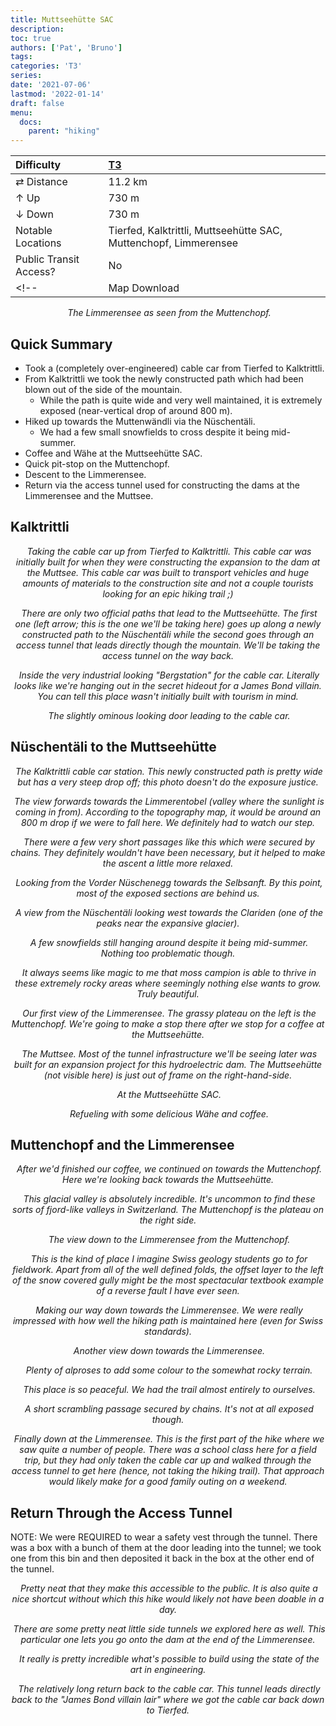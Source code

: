 ```yaml
---
title: Muttseehütte SAC
description: 
toc: true
authors: ['Pat', 'Bruno']
tags:
categories: 'T3'
series:
date: '2021-07-06'
lastmod: '2022-01-14'
draft: false
menu:
  docs:
    parent: "hiking"
---
```

<link href="../../../style.css" rel="stylesheet"></link>

| Difficulty | [T3](../overview/#wanderskala) |
| :--- | :--- |
| &#8644; Distance | 11.2 km |
| &#8593; Up | 730 m |
| &#8595; Down | 730 m |
| Notable Locations | Tierfed, Kalktrittli, Muttseehütte SAC, Muttenchopf, Limmerensee |
| Public Transit Access? | No |
<!-- | Map Download | [PDF](.pdf), [GPX](.gpx) | -->

<p align="center">
    <img src="IMG_1189.JPG" alt="" class="portrait">
    <em>The <hl>Limmerensee</hl> as seen from the <hl>Muttenchopf</hl>.</em>
</p>

## Quick Summary

- Took a (completely over-engineered) cable car from <hl>Tierfed</hl> to <hl>Kalktrittli</hl>.
- From <hl>Kalktrittli</hl> we took the newly constructed path which had been blown out of the side of the mountain.
  - While the path is quite wide and very well maintained, it is <hl>extremely</hl> exposed (near-vertical drop of around 800 m).
- Hiked up towards the <hl>Muttenwändli</hl> via the <hl>Nüschentäli</hl>.
  - We had a few small snowfields to cross despite it being mid-summer.
- Coffee and Wähe at the <hl>Muttseehütte SAC</hl>.
- Quick pit-stop on the <hl>Muttenchopf</hl>.
- Descent to the <hl>Limmerensee</hl>.
- Return via the <hl>access tunnel</hl> used for constructing the dams at the Limmerensee and the Muttsee.

## Kalktrittli
<p align="center">
  <img src="IMG_1019.JPG" alt="" class="landscape">
  <em>Taking the cable car up from <hl>Tierfed</hl> to <hl>Kalktrittli</hl>.  This cable car was initially built for when they were constructing the expansion to the dam at the Muttsee.  This cable car was built to transport vehicles and huge amounts of materials to the construction site and not a couple tourists looking for an epic hiking trail ;)</em>
</p>

<p align="center">
  <img src="IMG_1021.JPG" alt="" class="landscape">
  <em>There are only two official paths that lead to the <hl>Muttseehütte</hl>.  The first one (left arrow; this is the one we'll be taking here) goes up along a newly constructed path to the <hl>Nüschentäli</hl> while the second goes through an access tunnel that leads directly though the mountain.  We'll be taking the access tunnel on the way back.</em>
</p>

<p align="center">
  <img src="IMG_1028.JPG" alt="" class="portrait">
  <em>Inside the very industrial looking "Bergstation" for the cable car.  Literally looks like we're hanging out in the secret hideout for a James Bond villain.  You can tell this place wasn't initially built with tourism in mind.</em>
</p>

<p align="center">
  <img src="IMG_1029.JPG" alt="" class="landscape">
  <em>The slightly ominous looking door leading to the cable car.</em>
</p>

## Nüschentäli to the Muttseehütte
<p align="center">
  <img src="IMG_1035.JPG" alt="" class="portrait">
  <em>The <hl>Kalktrittli</hl> cable car station.  This newly constructed path is pretty wide but has a <hl>very</hl> steep drop off; this photo doesn't do the exposure justice.</em>
</p>

<p align="center">
  <img src="IMG_1031.JPG" alt="" class="portrait">
  <em>The view forwards towards the Limmerentobel (valley where the sunlight is coming in from).  According to the topography map, it would be around an 800 m drop if we were to fall here.  We definitely had to watch our step.</em>
</p>

<p align="center">
  <img src="IMG_1045.JPG" alt="" class="portrait">
  <em>There were a few very short passages like this which were secured by chains.  They definitely wouldn't have been necessary, but it helped to make the ascent a little more relaxed.</em>
</p>

<p align="center">
  <img src="IMG_1063.JPG" alt="" class="portrait">
  <em>Looking from the Vorder Nüschenegg towards the <hl>Selbsanft</hl>.  By this point, most of the exposed sections are behind us.</em>
</p>

<p align="center">
  <img src="IMG_1070.JPG" alt="" class="landscape">
  <em>A view from the <hl>Nüschentäli</hl> looking west towards the <hl>Clariden</hl> (one of the peaks near the expansive glacier).</em>
</p>

<p align="center">
  <img src="IMG_1094.JPG" alt="" class="landscape">
  <em>A few snowfields still hanging around despite it being mid-summer.  Nothing too problematic though.</em>
</p>

<p align="center">
  <img src="IMG_1103.JPG" alt="" class="landscape">
  <em>It always seems like magic to me that moss campion is able to thrive in these extremely rocky areas where seemingly nothing else wants to grow.  Truly beautiful.</em>
</p>

<p align="center">
  <img src="IMG_1135.JPG" alt="" class="portrait">
  <em>Our first view of the <hl>Limmerensee</hl>.  The grassy plateau on the left is the <hl>Muttenchopf</hl>.  We're going to make a stop there after we stop for a coffee at the <hl>Muttseehütte</hl>.</em>
</p>

<p align="center">
  <img src="IMG_1141.JPG" alt="" class="landscape">
  <em>The <hl>Muttsee</hl>.  Most of the tunnel infrastructure we'll be seeing later was built for an expansion project for this hydroelectric dam.  The <hl>Muttseehütte</hl> (not visible here) is just out of frame on the right-hand-side.</em>
</p>

<p align="center">
  <img src="IMG_1177.JPG" alt="" class="landscape">
  <em>At the <hl>Muttseehütte SAC</hl>.</em>
</p>

<p align="center">
  <img src="IMG_1168.JPG" alt="" class="landscape">
  <em>Refueling with some delicious Wähe and coffee.</em>
</p>

## Muttenchopf and the Limmerensee

<p align="center">
  <img src="IMG_1194.JPG" alt="" class="landscape">
  <em>After we'd finished our coffee, we continued on towards the <hl>Muttenchopf</hl>.  Here we're looking back towards the <hl>Muttseehütte</hl>.</em>
</p>

<p align="center">
  <img src="IMG_1180.JPG" alt="" class="landscape">
  <em>This glacial valley is absolutely incredible.  It's uncommon to find these sorts of fjord-like valleys in Switzerland.  The <hl>Muttenchopf</hl> is the plateau on the right side.</em>
</p>

<p align="center">
  <img src="IMG_1189.JPG" alt="" class="portrait">
  <em>The view down to the <hl>Limmerensee</hl> from the <hl>Muttenchopf</hl>.</em>
</p>

<p align="center">
  <img src="IMG_1202.JPG" alt="" class="landscape">
  <em>This is the kind of place I imagine Swiss geology students go to for fieldwork.  Apart from all of the well defined folds, the offset layer to the left of the snow covered gully might be the most spectacular textbook example of a reverse fault I have ever seen.</em>
</p>

<p align="center">
  <img src="IMG_1203.JPG" alt="" class="landscape">
  <em>Making our way down towards the <hl>Limmerensee</hl>.  We were really impressed with how well the hiking path is maintained here (even for Swiss standards).</em>
</p>

<p align="center">
  <img src="IMG_1213.JPG" alt="" class="portrait">
  <em>Another view down towards the Limmerensee.</em>
</p>

<p align="center">
  <img src="IMG_1222.JPG" alt="" class="landscape">
  <em>Plenty of alproses to add some colour to the somewhat rocky terrain.</em>
</p>

<p align="center">
  <img src="IMG_1231.JPG" alt="" class="landscape">
  <em>This place is so peaceful.  We had the trail almost entirely to ourselves.</em>
</p>

<p align="center">
  <img src="IMG_1234.JPG" alt="" class="portrait">
  <em>A short scrambling passage secured by chains.  It's not at all exposed though.</em>
</p>

<p align="center">
  <img src="IMG_1248.JPG" alt="" class="landscape">
  <em>Finally down at the <hl>Limmerensee</hl>.  This is the first part of the hike where we saw quite a number of people.  There was a school class here for a field trip, but they had only taken the cable car up and walked through the access tunnel to get here (hence, not taking the hiking trail).  That approach would likely make for a good family outing on a weekend.</em>
</p>

## Return Through the Access Tunnel
<hl>NOTE: We were REQUIRED to wear a safety vest through the tunnel.  There was a box with a bunch of them at the door leading into the tunnel; we took one from this bin and then deposited it back in the box at the other end of the tunnel.</hl>

<!-- <p align="center">
  <img src="IMG_1251.JPG" alt="" class="landscape">
  <em>Bruno sporting a safety vest inside the access tunnel.  Pretty neat that they make this accessible to the public.  It is also quite a nice shortcut without which this hike would likely not have been doable in a day.</em>
</p> -->

<p align="center">
  <img src="IMG_1253.JPG" alt="" class="portrait">
  <em>Pretty neat that they make this accessible to the public.  It is also quite a nice shortcut without which this hike would likely not have been doable in a day.</em>
</p>

<p align="center">
  <img src="IMG_1266.JPG" alt="" class="portrait">
  <em>There are some pretty neat little side tunnels we explored here as well.  This particular one lets you go onto the dam at the end of the Limmerensee.</em>
</p>

<p align="center">
  <img src="IMG_1268.JPG" alt="" class="portrait">
  <em>It really is pretty incredible what's possible to build using the state of the art in engineering.</em>
</p>

<p align="center">
  <img src="IMG_1287.JPG" alt="" class="portrait">
  <em>The relatively long return back to the cable car.  This tunnel leads directly back to the "James Bond villain lair" where we got the cable car back down to <hl>Tierfed</hl>.</em>
</p>
